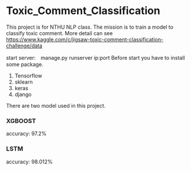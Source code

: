 # Toxic_Comment_Classification
This project is for NTHU NLP class.
The mission is to train a model to classify toxic comment. 
More detail can see https://www.kaggle.com/c/jigsaw-toxic-comment-classification-challenge/data

start server:　manage.py runserver ip:port
Before start you have to install some package.
1. Tensorflow
2. sklearn
3. keras
4. django

There are two model used in this project.
### XGBOOST
accuracy: 97.2%
### LSTM
accuracy: 98.012%
